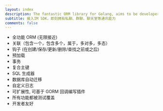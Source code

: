 ```yaml
---
layout: index
description: The fantastic ORM library for Golang, aims to be developer friendly.
subtitle: 接入IM SDK，即刻拥有私聊、群聊、聊天室等通讯能力
comments: false
---
```


* <i class="fa fa-arrow-circle-right" aria-hidden="true"></i> 全功能 ORM (无限接近)
* <i class="fa fa-arrow-circle-right" aria-hidden="true"></i> 关联（包含一个，包含多个，属于，多对多，多态）
* <i class="fa fa-arrow-circle-right" aria-hidden="true"></i> 钩子 (在创建/保存/更新/删除/查找之前或之后)
* <i class="fa fa-arrow-circle-right" aria-hidden="true"></i> 预加载
* <i class="fa fa-arrow-circle-right" aria-hidden="true"></i> 事务
* <i class="fa fa-arrow-circle-right" aria-hidden="true"></i> 复合主键
* <i class="fa fa-arrow-circle-right" aria-hidden="true"></i> SQL 生成器
* <i class="fa fa-arrow-circle-right" aria-hidden="true"></i> 数据库自动迁移
* <i class="fa fa-arrow-circle-right" aria-hidden="true"></i> 自定义日志
* <i class="fa fa-arrow-circle-right" aria-hidden="true"></i> 可扩展性, 可基于 GORM 回调编写插件
* <i class="fa fa-arrow-circle-right" aria-hidden="true"></i> 所有功能都被测试覆盖
* <i class="fa fa-arrow-circle-right" aria-hidden="true"></i> 开发者友好